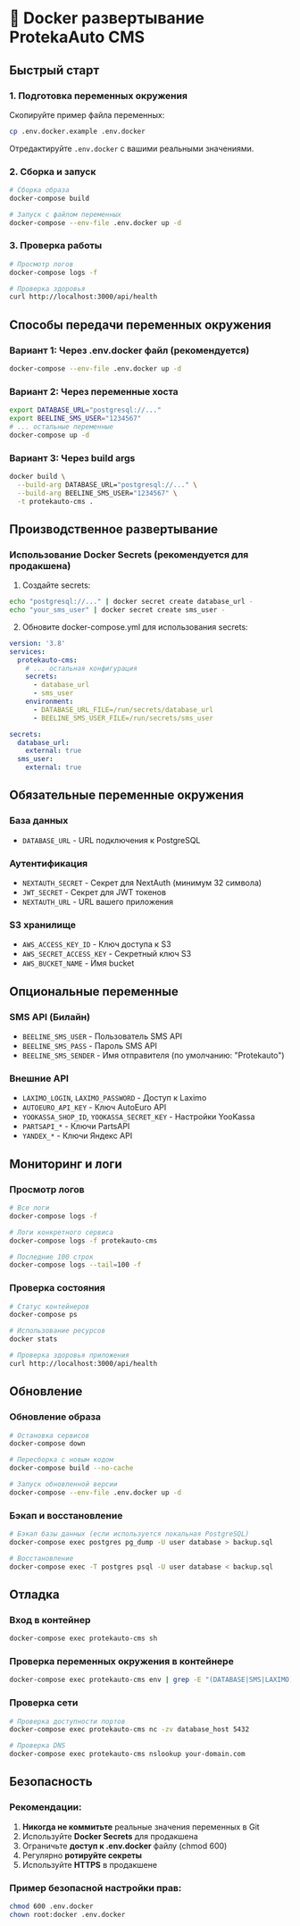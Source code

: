 # 🐳 Docker развертывание ProtekaAuto CMS

## Быстрый старт

### 1. Подготовка переменных окружения

Скопируйте пример файла переменных:
```bash
cp .env.docker.example .env.docker
```

Отредактируйте `.env.docker` с вашими реальными значениями.

### 2. Сборка и запуск

```bash
# Сборка образа
docker-compose build

# Запуск с файлом переменных
docker-compose --env-file .env.docker up -d
```

### 3. Проверка работы

```bash
# Просмотр логов
docker-compose logs -f

# Проверка здоровья
curl http://localhost:3000/api/health
```

## Способы передачи переменных окружения

### Вариант 1: Через .env.docker файл (рекомендуется)
```bash
docker-compose --env-file .env.docker up -d
```

### Вариант 2: Через переменные хоста
```bash
export DATABASE_URL="postgresql://..."
export BEELINE_SMS_USER="1234567"
# ... остальные переменные
docker-compose up -d
```

### Вариант 3: Через build args
```bash
docker build \
  --build-arg DATABASE_URL="postgresql://..." \
  --build-arg BEELINE_SMS_USER="1234567" \
  -t protekauto-cms .
```

## Производственное развертывание

### Использование Docker Secrets (рекомендуется для продакшена)

1. Создайте secrets:
```bash
echo "postgresql://..." | docker secret create database_url -
echo "your_sms_user" | docker secret create sms_user -
```

2. Обновите docker-compose.yml для использования secrets:
```yaml
version: '3.8'
services:
  protekauto-cms:
    # ... остальная конфигурация
    secrets:
      - database_url
      - sms_user
    environment:
      - DATABASE_URL_FILE=/run/secrets/database_url
      - BEELINE_SMS_USER_FILE=/run/secrets/sms_user

secrets:
  database_url:
    external: true
  sms_user:
    external: true
```

## Обязательные переменные окружения

### База данных
- `DATABASE_URL` - URL подключения к PostgreSQL

### Аутентификация
- `NEXTAUTH_SECRET` - Секрет для NextAuth (минимум 32 символа)
- `JWT_SECRET` - Секрет для JWT токенов
- `NEXTAUTH_URL` - URL вашего приложения

### S3 хранилище
- `AWS_ACCESS_KEY_ID` - Ключ доступа к S3
- `AWS_SECRET_ACCESS_KEY` - Секретный ключ S3
- `AWS_BUCKET_NAME` - Имя bucket

## Опциональные переменные

### SMS API (Билайн)
- `BEELINE_SMS_USER` - Пользователь SMS API
- `BEELINE_SMS_PASS` - Пароль SMS API
- `BEELINE_SMS_SENDER` - Имя отправителя (по умолчанию: "Protekauto")

### Внешние API
- `LAXIMO_LOGIN`, `LAXIMO_PASSWORD` - Доступ к Laximo
- `AUTOEURO_API_KEY` - Ключ AutoEuro API
- `YOOKASSA_SHOP_ID`, `YOOKASSA_SECRET_KEY` - Настройки YooKassa
- `PARTSAPI_*` - Ключи PartsAPI
- `YANDEX_*` - Ключи Яндекс API

## Мониторинг и логи

### Просмотр логов
```bash
# Все логи
docker-compose logs -f

# Логи конкретного сервиса
docker-compose logs -f protekauto-cms

# Последние 100 строк
docker-compose logs --tail=100 -f
```

### Проверка состояния
```bash
# Статус контейнеров
docker-compose ps

# Использование ресурсов
docker stats

# Проверка здоровья приложения
curl http://localhost:3000/api/health
```

## Обновление

### Обновление образа
```bash
# Остановка сервисов
docker-compose down

# Пересборка с новым кодом
docker-compose build --no-cache

# Запуск обновленной версии
docker-compose --env-file .env.docker up -d
```

### Бэкап и восстановление
```bash
# Бэкап базы данных (если используется локальная PostgreSQL)
docker-compose exec postgres pg_dump -U user database > backup.sql

# Восстановление
docker-compose exec -T postgres psql -U user database < backup.sql
```

## Отладка

### Вход в контейнер
```bash
docker-compose exec protekauto-cms sh
```

### Проверка переменных окружения в контейнере
```bash
docker-compose exec protekauto-cms env | grep -E "(DATABASE|SMS|LAXIMO)"
```

### Проверка сети
```bash
# Проверка доступности портов
docker-compose exec protekauto-cms nc -zv database_host 5432

# Проверка DNS
docker-compose exec protekauto-cms nslookup your-domain.com
```

## Безопасность

### Рекомендации:
1. **Никогда не коммитьте** реальные значения переменных в Git
2. Используйте **Docker Secrets** для продакшена
3. Ограничьте **доступ к .env.docker** файлу (chmod 600)
4. Регулярно **ротируйте секреты**
5. Используйте **HTTPS** в продакшене

### Пример безопасной настройки прав:
```bash
chmod 600 .env.docker
chown root:docker .env.docker
``` 